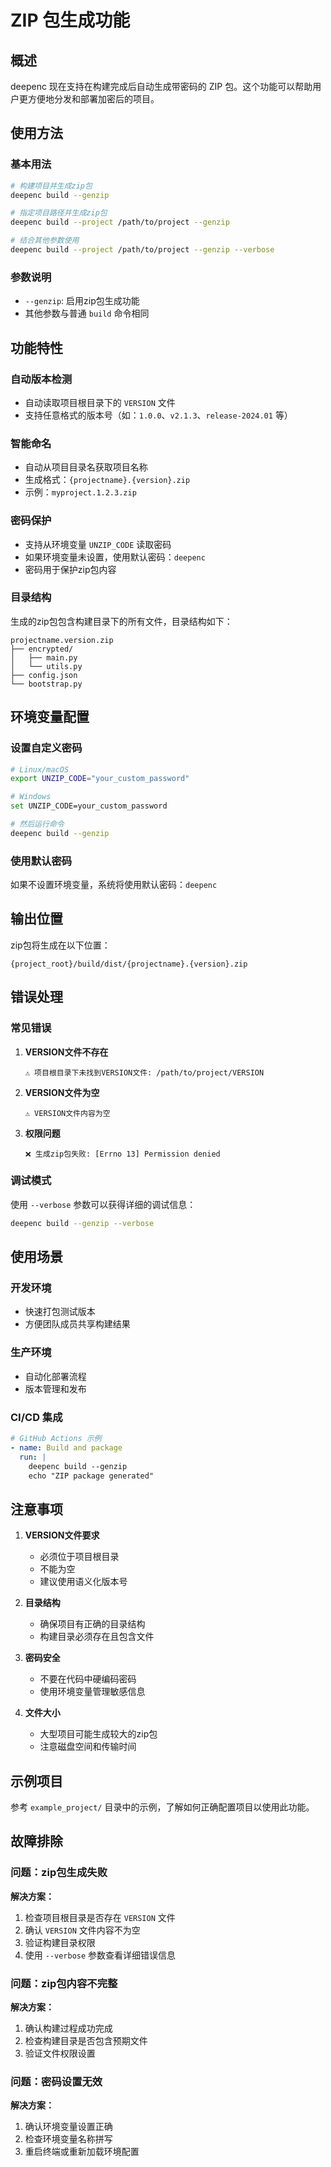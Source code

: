 # ZIP 包生成功能

## 概述

deepenc 现在支持在构建完成后自动生成带密码的 ZIP 包。这个功能可以帮助用户更方便地分发和部署加密后的项目。

## 使用方法

### 基本用法

```bash
# 构建项目并生成zip包
deepenc build --genzip

# 指定项目路径并生成zip包
deepenc build --project /path/to/project --genzip

# 结合其他参数使用
deepenc build --project /path/to/project --genzip --verbose
```

### 参数说明

- `--genzip`: 启用zip包生成功能
- 其他参数与普通 `build` 命令相同

## 功能特性

### 自动版本检测

- 自动读取项目根目录下的 `VERSION` 文件
- 支持任意格式的版本号（如：`1.0.0`、`v2.1.3`、`release-2024.01` 等）

### 智能命名

- 自动从项目目录名获取项目名称
- 生成格式：`{projectname}.{version}.zip`
- 示例：`myproject.1.2.3.zip`

### 密码保护

- 支持从环境变量 `UNZIP_CODE` 读取密码
- 如果环境变量未设置，使用默认密码：`deepenc`
- 密码用于保护zip包内容

### 目录结构

生成的zip包包含构建目录下的所有文件，目录结构如下：

```
projectname.version.zip
├── encrypted/
│   ├── main.py
│   └── utils.py
├── config.json
└── bootstrap.py
```

## 环境变量配置

### 设置自定义密码

```bash
# Linux/macOS
export UNZIP_CODE="your_custom_password"

# Windows
set UNZIP_CODE=your_custom_password

# 然后运行命令
deepenc build --genzip
```

### 使用默认密码

如果不设置环境变量，系统将使用默认密码：`deepenc`

## 输出位置

zip包将生成在以下位置：

```
{project_root}/build/dist/{projectname}.{version}.zip
```

## 错误处理

### 常见错误

1. **VERSION文件不存在**
   ```
   ⚠️ 项目根目录下未找到VERSION文件: /path/to/project/VERSION
   ```

2. **VERSION文件为空**
   ```
   ⚠️ VERSION文件内容为空
   ```

3. **权限问题**
   ```
   ❌ 生成zip包失败: [Errno 13] Permission denied
   ```

### 调试模式

使用 `--verbose` 参数可以获得详细的调试信息：

```bash
deepenc build --genzip --verbose
```

## 使用场景

### 开发环境

- 快速打包测试版本
- 方便团队成员共享构建结果

### 生产环境

- 自动化部署流程
- 版本管理和发布

### CI/CD 集成

```yaml
# GitHub Actions 示例
- name: Build and package
  run: |
    deepenc build --genzip
    echo "ZIP package generated"
```

## 注意事项

1. **VERSION文件要求**
   - 必须位于项目根目录
   - 不能为空
   - 建议使用语义化版本号

2. **目录结构**
   - 确保项目有正确的目录结构
   - 构建目录必须存在且包含文件

3. **密码安全**
   - 不要在代码中硬编码密码
   - 使用环境变量管理敏感信息

4. **文件大小**
   - 大型项目可能生成较大的zip包
   - 注意磁盘空间和传输时间

## 示例项目

参考 `example_project/` 目录中的示例，了解如何正确配置项目以使用此功能。

## 故障排除

### 问题：zip包生成失败

**解决方案：**
1. 检查项目根目录是否存在 `VERSION` 文件
2. 确认 `VERSION` 文件内容不为空
3. 验证构建目录权限
4. 使用 `--verbose` 参数查看详细错误信息

### 问题：zip包内容不完整

**解决方案：**
1. 确认构建过程成功完成
2. 检查构建目录是否包含预期文件
3. 验证文件权限设置

### 问题：密码设置无效

**解决方案：**
1. 确认环境变量设置正确
2. 检查环境变量名称拼写
3. 重启终端或重新加载环境配置
